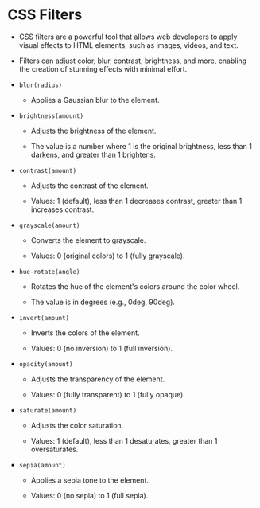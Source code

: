# CSS Filters

- CSS filters are a powerful tool that allows web developers to apply visual effects to HTML elements, such as images, videos, and text.

- Filters can adjust color, blur, contrast, brightness, and more, enabling the creation of stunning effects with minimal effort.

- `blur(radius)`

  - Applies a Gaussian blur to the element.

- `brightness(amount)`

  - Adjusts the brightness of the element.

  - The value is a number where 1 is the original brightness, less than 1 darkens, and greater than 1 brightens.

- `contrast(amount)`

  - Adjusts the contrast of the element.

  - Values: 1 (default), less than 1 decreases contrast, greater than 1 increases contrast.

- `grayscale(amount)`

  - Converts the element to grayscale.

  - Values: 0 (original colors) to 1 (fully grayscale).

- `hue-rotate(angle)`

  - Rotates the hue of the element's colors around the color wheel.

  - The value is in degrees (e.g., 0deg, 90deg).

- `invert(amount)`

  - Inverts the colors of the element.

  - Values: 0 (no inversion) to 1 (full inversion).

- `opacity(amount)`

  - Adjusts the transparency of the element.

  - Values: 0 (fully transparent) to 1 (fully opaque).

- `saturate(amount)`

  - Adjusts the color saturation.

  - Values: 1 (default), less than 1 desaturates, greater than 1 oversaturates.

- `sepia(amount)`

  - Applies a sepia tone to the element.

  - Values: 0 (no sepia) to 1 (full sepia).
